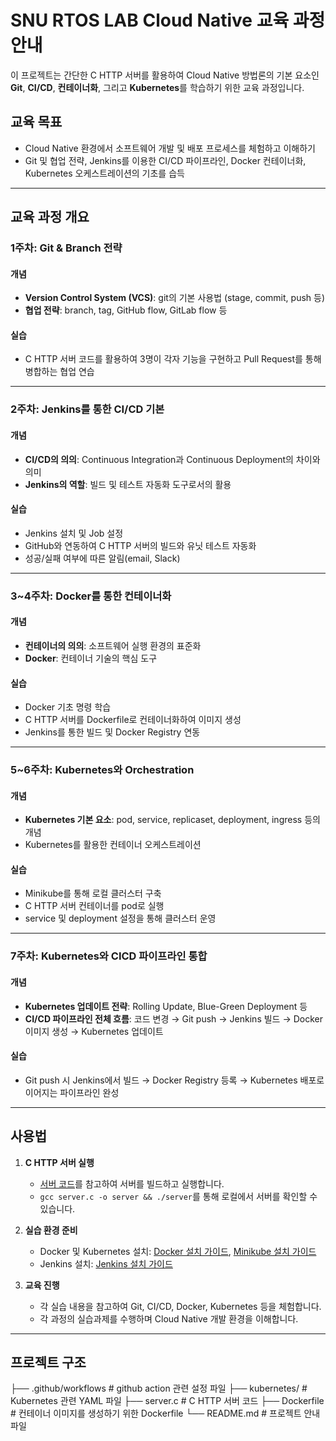 # SNU RTOS LAB Cloud Native 교육 과정 안내

이 프로젝트는 간단한 C HTTP 서버를 활용하여 Cloud Native 방법론의 기본 요소인 **Git**, **CI/CD**, **컨테이너화**, 그리고 **Kubernetes**를 학습하기 위한 교육 과정입니다. 

## 교육 목표
- Cloud Native 환경에서 소프트웨어 개발 및 배포 프로세스를 체험하고 이해하기
- Git 및 협업 전략, Jenkins를 이용한 CI/CD 파이프라인, Docker 컨테이너화, Kubernetes 오케스트레이션의 기초를 습득

---

## 교육 과정 개요

### 1주차: Git & Branch 전략

#### 개념
- **Version Control System (VCS)**: git의 기본 사용법 (stage, commit, push 등)
- **협업 전략**: branch, tag, GitHub flow, GitLab flow 등

#### 실습
- C HTTP 서버 코드를 활용하여 3명이 각자 기능을 구현하고 Pull Request를 통해 병합하는 협업 연습

---

### 2주차: Jenkins를 통한 CI/CD 기본

#### 개념
- **CI/CD의 의의**: Continuous Integration과 Continuous Deployment의 차이와 의미
- **Jenkins의 역할**: 빌드 및 테스트 자동화 도구로서의 활용

#### 실습
- Jenkins 설치 및 Job 설정
- GitHub와 연동하여 C HTTP 서버의 빌드와 유닛 테스트 자동화
- 성공/실패 여부에 따른 알림(email, Slack)

---

### 3~4주차: Docker를 통한 컨테이너화

#### 개념
- **컨테이너의 의의**: 소프트웨어 실행 환경의 표준화
- **Docker**: 컨테이너 기술의 핵심 도구

#### 실습
- Docker 기초 명령 학습
- C HTTP 서버를 Dockerfile로 컨테이너화하여 이미지 생성
- Jenkins를 통한 빌드 및 Docker Registry 연동

---

### 5~6주차: Kubernetes와 Orchestration

#### 개념
- **Kubernetes 기본 요소**: pod, service, replicaset, deployment, ingress 등의 개념
- Kubernetes를 활용한 컨테이너 오케스트레이션

#### 실습
- Minikube를 통해 로컬 클러스터 구축
- C HTTP 서버 컨테이너를 pod로 실행
- service 및 deployment 설정을 통해 클러스터 운영

---

### 7주차: Kubernetes와 CICD 파이프라인 통합

#### 개념
- **Kubernetes 업데이트 전략**: Rolling Update, Blue-Green Deployment 등
- **CI/CD 파이프라인 전체 흐름**: 코드 변경 → Git push → Jenkins 빌드 → Docker 이미지 생성 → Kubernetes 업데이트

#### 실습
- Git push 시 Jenkins에서 빌드 → Docker Registry 등록 → Kubernetes 배포로 이어지는 파이프라인 완성

---

## 사용법

1. **C HTTP 서버 실행**
   - [서버 코드](./server.c)를 참고하여 서버를 빌드하고 실행합니다.
   - `gcc server.c -o server && ./server`를 통해 로컬에서 서버를 확인할 수 있습니다.

2. **실습 환경 준비**
   - Docker 및 Kubernetes 설치: [Docker 설치 가이드](https://docs.docker.com/get-docker/), [Minikube 설치 가이드](https://minikube.sigs.k8s.io/docs/start/)
   - Jenkins 설치: [Jenkins 설치 가이드](https://www.jenkins.io/doc/book/installing/)

3. **교육 진행**
   - 각 실습 내용을 참고하여 Git, CI/CD, Docker, Kubernetes 등을 체험합니다.
   - 각 과정의 실습과제를 수행하며 Cloud Native 개발 환경을 이해합니다.

---

## 프로젝트 구조

├── .github/workflows # github action 관련 설정 파일 
├── kubernetes/ # Kubernetes 관련 YAML 파일 
├── server.c # C HTTP 서버 코드 
├── Dockerfile # 컨테이너 이미지를 생성하기 위한 Dockerfile 
└── README.md # 프로젝트 안내 파일